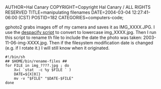 AUTHOR=Hal Canary
COPYRIGHT=Copyright Hal Canary / ALL RIGHTS RESERVED
TITLE=manipulating filenames
DATE=2004-03-04 12:27:41-06:00 (CST)
POSTID=182
CATEGORIES=computers-code;

gphoto2 grabs images off of my camera and saves it as IMG\_XXXX.JPG. I use the [despacify script](https://halcanary.org/archives/000073.html) to convert to lowercase img\_XXXX.jpg. Then I run this script to rename th file to include the date the photo was taken: 2003-11-06-img-XXXX.jpg. Then if the filesystem modification date is changed (e.g. if I rotate it.) I will still know when it originated.

    
    #!/bin/sh
    ## $HOME/bin/rename-files ##
    for FILE in img_????.jpg ; do
        X=( `stat  -c %y $FILE ` )
        DATE=${X[0]}
        mv -v "$FILE" "$DATE-$FILE"
    done
